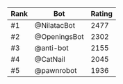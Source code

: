 Rank|Bot|Rating
---|---|---
#1|@NilatacBot|2477
#2|@OpeningsBot|2302
#3|@anti-bot|2155
#4|@CatNail|2045
#5|@pawnrobot|1936
